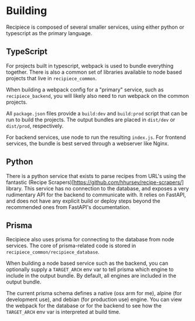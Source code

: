 # Building

Recipiece is composed of several smaller services, using either python or typescript as the primary language.

## TypeScript
For projects built in typescript, webpack is used to bundle everything together.
There is also a common set of libraries available to node based projects that live in `recipiece_common`.

When building a webpack config for a "primary" service, such as `recipiece_backend`, you will likely also need to run webpack on the common projects.

All `package.json` files provide a `build:dev` and `build:prod` script that can be run to build the projects.
The output bundles are placed in `dist/dev` or `dist/prod`, respectively.

For backend services, use node to run the resulting `index.js`.
For frontend services, the bundle is best served through a webserver like Nginx.

## Python
There is a python service that exists to parse recipes from URL's using the fantastic (Recipe Scrapers)[https://github.com/hhursev/recipe-scrapers/] library.
This service has no connection to the database, and exposes a very rudimentary API for the backend to communicate with.
It relies on FastAPI, and does not have any explicit build or deploy steps beyond the recommended ones from FastAPI's documentation.

## Prisma
Recipiece also uses prisma for connecting to the database from node services.
The core of prisma-related code is stored in `recipiece_common/recipiece_database`.

When building a node based service such as the backend, you can optionally supply a `TARGET_ARCH` env var to tell prisma which engine to include in the output bundle.
By default, all engines are included in the output bundle.

The current prisma schema defines a native (osx arm for me), alpine (for development use), and debian (for production use) engine.
You can view the webpack for the database or for the backend to see how the `TARGET_ARCH` env var is interpreted at build time.
